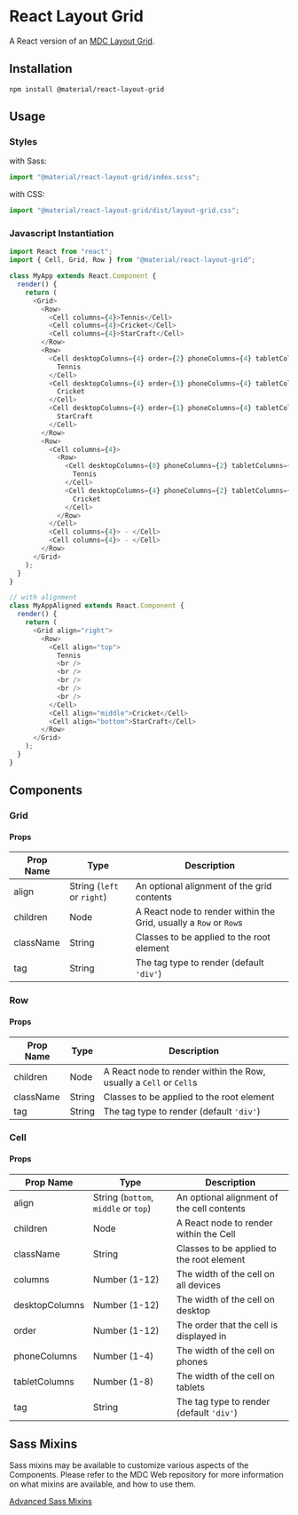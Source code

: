 # React Layout Grid

A React version of an [MDC Layout Grid](https://github.com/material-components/material-components-web/tree/master/packages/mdc-layout-grid).

## Installation

```
npm install @material/react-layout-grid
```

## Usage

### Styles

with Sass:

```js
import "@material/react-layout-grid/index.scss";
```

with CSS:

```js
import "@material/react-layout-grid/dist/layout-grid.css";
```

### Javascript Instantiation

```js
import React from "react";
import { Cell, Grid, Row } from "@material/react-layout-grid";

class MyApp extends React.Component {
  render() {
    return (
      <Grid>
        <Row>
          <Cell columns={4}>Tennis</Cell>
          <Cell columns={4}>Cricket</Cell>
          <Cell columns={4}>StarCraft</Cell>
        </Row>
        <Row>
          <Cell desktopColumns={4} order={2} phoneColumns={4} tabletColumns={4}>
            Tennis
          </Cell>
          <Cell desktopColumns={4} order={3} phoneColumns={4} tabletColumns={4}>
            Cricket
          </Cell>
          <Cell desktopColumns={4} order={1} phoneColumns={4} tabletColumns={4}>
            StarCraft
          </Cell>
        </Row>
        <Row>
          <Cell columns={4}>
            <Row>
              <Cell desktopColumns={8} phoneColumns={2} tabletColumns={5}>
                Tennis
              </Cell>
              <Cell desktopColumns={4} phoneColumns={2} tabletColumns={3}>
                Cricket
              </Cell>
            </Row>
          </Cell>
          <Cell columns={4}> - </Cell>
          <Cell columns={4}> - </Cell>
        </Row>
      </Grid>
    );
  }
}

// with alignment
class MyAppAligned extends React.Component {
  render() {
    return (
      <Grid align="right">
        <Row>
          <Cell align="top">
            Tennis
            <br />
            <br />
            <br />
            <br />
            <br />
          </Cell>
          <Cell align="middle">Cricket</Cell>
          <Cell align="bottom">StarCraft</Cell>
        </Row>
      </Grid>
    );
  }
}
```

## Components

### Grid

#### Props

| Prop Name | Type                       | Description                                                       |
| --------- | -------------------------- | ----------------------------------------------------------------- |
| align     | String (`left` or `right`) | An optional alignment of the grid contents                        |
| children  | Node                       | A React node to render within the Grid, usually a `Row` or `Row`s |
| className | String                     | Classes to be applied to the root element                         |
| tag       | String                     | The tag type to render (default `'div'`)                          |

### Row

#### Props

| Prop Name | Type   | Description                                                        |
| --------- | ------ | ------------------------------------------------------------------ |
| children  | Node   | A React node to render within the Row, usually a `Cell` or `Cell`s |
| className | String | Classes to be applied to the root element                          |
| tag       | String | The tag type to render (default `'div'`)                           |

### Cell

#### Props

| Prop Name      | Type                                 | Description                                |
| -------------- | ------------------------------------ | ------------------------------------------ |
| align          | String (`bottom`, `middle` or `top`) | An optional alignment of the cell contents |
| children       | Node                                 | A React node to render within the Cell     |
| className      | String                               | Classes to be applied to the root element  |
| columns        | Number (1-12)                        | The width of the cell on all devices       |
| desktopColumns | Number (1-12)                        | The width of the cell on desktop           |
| order          | Number (1-12)                        | The order that the cell is displayed in    |
| phoneColumns   | Number (1-4)                         | The width of the cell on phones            |
| tabletColumns  | Number (1-8)                         | The width of the cell on tablets           |
| tag            | String                               | The tag type to render (default `'div'`)   |

## Sass Mixins

Sass mixins may be available to customize various aspects of the Components. Please refer to the
MDC Web repository for more information on what mixins are available, and how to use them.

[Advanced Sass Mixins](https://github.com/material-components/material-components-web/tree/master/packages/mdc-layout-grid#sass-mixins)
